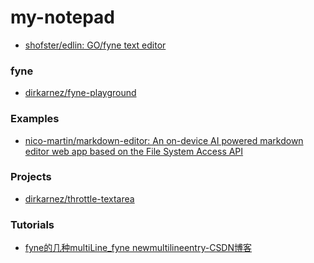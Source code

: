 my-notepad
==========
- [shofster/edlin: GO/fyne text editor](https://github.com/shofster/edlin)

### fyne
- [dirkarnez/fyne-playground](https://github.com/dirkarnez/fyne-playground)

### Examples
- [nico-martin/markdown-editor: An on-device AI powered markdown editor web app based on the File System Access API](https://github.com/nico-martin/markdown-editor)

### Projects
- [dirkarnez/throttle-textarea](https://github.com/dirkarnez/throttle-textarea)

### Tutorials
- [fyne的几种multiLine_fyne newmultilineentry-CSDN博客](https://blog.csdn.net/shulu/article/details/140200186)
